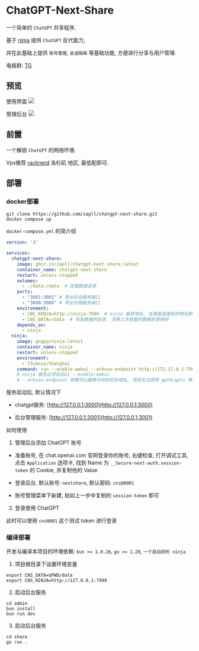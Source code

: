 # ChatGPT-Next-Share

一个简单的 `ChatGPT` 共享程序, 

基于 [ninja](https://github.com/gngpp/ninja) 提供 `ChatGPT` 反代能力, 

并在此基础上提供 `账号管理`, `会话隔离` 等基础功能, 方便进行分享与用户管理.

电报群: [TG](https://t.me/+ZmZ49HVYwU0zYjg1)

## 预览

使用界面
![](https://i.imgur.com/P5Yyyb3.png)

管理后台
![](https://i.imgur.com/eNyJONj.png)

## 前置

一个解锁 `ChatGPT` 的网络环境. 

Vps推荐 [racknerd](https://my.racknerd.com/aff.php?aff=10886) 洛杉矶 地区, 最低配即可.

## 部署

### docker部署

```shell
git clone https://github.com/zapll/chatgpt-next-share.git
docker compose up
```

`docker-compose.yml` 的简介绍

```yml
version: '3'

services:
  chatgpt-next-share:
    image: ghcr.io/zapll/chatgpt-next-share:latest
    container_name: chatgpt-next-share
    restart: unless-stopped
    volumes:
      - ./data:/data  # 挂载数据目录
    ports:
      - "3001:3001" # 导出后台服务端口
      - "3000:3000" # 导出代理服务端口
    environment:
      - CNS_NINJA=http://ninja:7999  # ninja 服务地址, 任意能连接到的地址即可, 也就是下发的 ninja 服务是非必须的
      - CNS_DATA=/data  # 存放数据的目录, 须根上方挂载的数据目录相同
    depends_on:
      - ninja
  ninja:
    image: gngpp/ninja:latest
    container_name: ninja
    restart: unless-stopped
    environment:
      - TZ=Asia/Shanghai
    command: run --enable-webui --arkose-endpoint http://172.17.0.1:7999
    # ninja 服务必须启动ui --enable-webui
    # --arkose-endpoint 参数可以替换为你的实际域名, 否则无法使用 gpt4/gpts 等 

```

服务启动后, 默认情况下 

- chatgpt服务: [http://127.0.0.1:3000](http://127.0.0.1:3000)

- 后台管理服务: [http://127.0.0.1:3001](http://127.0.0.1:3001)

如何使用

1. 管理后台添加 ChatGPT 账号

- 准备账号, 在 chat.openai.com 官网登录你的账号, 右键检查, 打开调试工具, 点击 `Application` 选项卡, 
  找到 Name 为 `__Secure-next-auth.session-token` 的 Cookie, 并复制他的 Value

- 登录后台, 默认账号: `nextshare`, 默认密码: `cns@0001`

- 账号管理菜单下新建, 贴如上一步中复制的 `session-token` 即可

2. 登录使用 ChatGPT

此时可以使用 `cns0001` 这个测试 token 进行登录

### 编译部署

开发与编译本项目的环境依赖: `bun >= 1.0.26`, `go >= 1.20`, `一个启动好的 ninja`

1.  项目根目录下设置环境变量

```shell
export CNS_DATA=$PWD/data
export CNS_NINJA=http://127.0.0.1:7999
```

2. 启动后台服务

```shell
cd admin
bun install
bun run dev
```

3. 启动后台服务

```shell
cd share
go run .
```